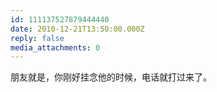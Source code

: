 ```yaml
---
id: 111137527879444440
date: 2010-12-21T13:50:00.000Z
reply: false
media_attachments: 0
---
```


朋友就是，你刚好挂念他的时候，电话就打过来了。 ​​​​

